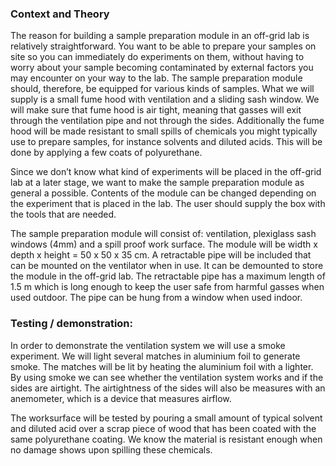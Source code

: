 ### Context and Theory

The reason for building a sample preparation module in an off-grid lab is relatively straightforward. You want to be able to prepare your samples on site so you can immediately do experiments on them, without having to worry about your sample becoming contaminated by external factors you may encounter on your way to the lab. The sample preparation module should, therefore, be equipped for various kinds of samples. What we will supply is a small fume hood with ventilation and a sliding sash window. We will make sure that fume hood is air tight, meaning that gasses will exit through the ventilation pipe and not through the sides. Additionally the fume hood will be made resistant to small spills of chemicals you might typically use to prepare samples, for instance solvents and diluted acids. This will be done by applying a few coats of polyurethane.

Since we don’t know what kind of experiments will be placed in the off-grid lab at a later stage, we want to make the sample preparation module as general a possible. Contents of the module can be changed depending on the experiment that is placed in the lab. The user should supply the box with the tools that are needed.

The sample preparation module will consist of: ventilation, plexiglass sash windows (4mm) and a spill proof work surface.
The module will be width x depth x height = 50 x 50 x 35 cm. A retractable pipe will be included that can be mounted on the ventilator when in use. It can be demounted to store the module in the off-grid lab. The retractable pipe has a maximum length of 1.5 m which is long enough to keep the user safe from harmful gasses when used outdoor. The pipe can be hung from a window when used indoor. 

### Testing / demonstration:

In order to demonstrate the ventilation system we will use a smoke experiment. We will light several matches in aluminium foil to generate smoke. The matches will be lit by heating the aluminium foil with a lighter. By using smoke we can see whether the ventilation system works and if the sides are airtight. The airtightness of the sides will also be measures with an anemometer, which is a device that measures airflow.

The worksurface will be tested by pouring a small amount of typical solvent and diluted acid over a scrap piece of wood that has been coated with the same polyurethane coating. We know the material is resistant enough when no damage shows upon spilling these chemicals.
